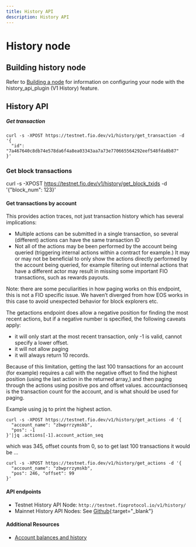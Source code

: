 ```yaml
---
title: History API
description: History API
---
```

# History node
## Building history node

Refer to [Building a node]({{site.baseurl}}/docs/chain/node-build) for information on configuring your node with the history_api_plugin (V1 History) feature.

## History API

##### Get transaction
```
curl -s -XPOST https://testnet.fio.dev/v1/history/get_transaction -d '{
  "id": "7a467640c8db74e578da6f4a8ea03343aa7a73e770665564292eef548fda8b87"
}'
```

### Get block transactions

curl -s -XPOST https://testnet.fio.dev/v1/history/get_block_txids -d '{"block_num": 123}'

#### Get transactions by account

This provides action traces, not just transaction history which has several implications:

* Multiple actions can be submitted in a single transaction, so several (different) actions can have the same transaction ID
* Not all of the actions may be been performed by the account being queried (triggering internal actions within a contract for example.) It may or may not be beneficial to only show the actions directly performed by the account being queried, for example filtering out internal actions that have a different actor may result in missing some important FIO transactions, such as rewards payouts.

Note: there are some peculiarities in how paging works on this endpoint, this is not a FIO specific issue. We haven’t diverged from how EOS works in this case to avoid unexpected behavior for block explorers etc.

The getactions endpoint does allow a negative position for finding the most recent actions, but if a negative number is specified, the following caveats apply:

* it will only start at the most recent transaction, only -1 is valid, cannot specify a lower offset.
* it will not allow paging
* it will always return 10 records.

Because of this limitation, getting the last 100 transactions for an account (for example) requires a call with the negative offset to find the highest position (using the last action in the returned array,) and then paging through the actions using positive pos and offset values. accountactionseq is the transaction count for the account, and is what should be used for paging.

Example using jq to print the highest action.
```
curl -s -XPOST https://testnet.fio.dev/v1/history/get_actions -d '{
  "account_name": "zbwprrzymskb",
  "pos": -1
}'|jq .actions[-1].account_action_seq
```

which was 345, offset counts from 0, so to get last 100 transactions it would be …
```
curl -s -XPOST https://testnet.fio.dev/v1/history/get_actions -d '{
  "account_name": "zbwprrzymskb",
  "pos": 246, "offset": 99
}'
```

#### API endpoints

* Testnet History API Node: `http://testnet.fioprotocol.io/v1/history/`
* Mainnet History API Nodes: See [Github](https://github.com/fioprotocol/fio.mainnet#history-v1){:target="_blank"}

#### Additional Resources

* [Account balances and history]({{site.baseurl}}/docs/how-to/txn-history)

